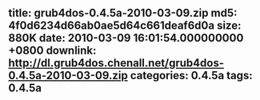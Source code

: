 title: grub4dos-0.4.5a-2010-03-09.zip
md5: 4f0d6234d66ab0ae5d64c661deaf6d0a
size: 880K
date: 2010-03-09 16:01:54.000000000 +0800
downlink: http://dl.grub4dos.chenall.net/grub4dos-0.4.5a-2010-03-09.zip
categories: 0.4.5a
tags: 0.4.5a
---

